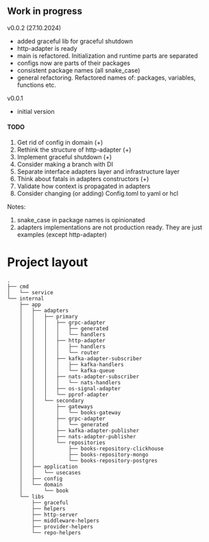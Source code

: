 ## Work in progress

v0.0.2 (27.10.2024)
* added graceful lib for graceful shutdown
* http-adapter is ready
* main is refactored. Initialization and runtime parts are separated
* configs now are parts of their packages
* consistent package names (all snake_case)
* general refactoring. Refactored names of: packages, variables, functions etc.



v0.0.1
* initial version

#### TODO
1. Get rid of config in domain (+)
2. Rethink the structure of http-adapter (+)
3. Implement graceful shutdown (+)
4. Consider making a branch with DI
5. Separate interface adapters layer and infrastructure layer
6. Think about fatals in adapters constructors (+)
7. Validate how context is propagated in adapters
8. Consider changing (or adding) Config.toml to yaml or hcl


Notes:
1. snake_case in package names is opinionated
2. adapters implementations are not production ready. They are just examples (except http-adapter)

# Project layout
```
.
├── cmd
│   └── service
└── internal
    ├── app
    │   ├── adapters
    │   │   ├── primary
    │   │   │   ├── grpc-adapter
    │   │   │   │   ├── generated
    │   │   │   │   └── handlers
    │   │   │   ├── http-adapter
    │   │   │   │   ├── handlers
    │   │   │   │   └── router
    │   │   │   ├── kafka-adapter-subscriber
    │   │   │   │   ├── kafka-handlers
    │   │   │   │   └── kafka-queue
    │   │   │   ├── nats-adapter-subscriber
    │   │   │   │   └── nats-handlers
    │   │   │   ├── os-signal-adapter
    │   │   │   └── pprof-adapter
    │   │   └── secondary
    │   │       ├── gateways
    │   │       │   └── books-gateway
    │   │       ├── grpc-adapter
    │   │       │   └── generated
    │   │       ├── kafka-adapter-publisher
    │   │       ├── nats-adapter-publisher
    │   │       └── repositories
    │   │           ├── books-repository-clickhouse
    │   │           ├── books-repository-mongo
    │   │           └── books-repository-postgres
    │   ├── application
    │   │   └── usecases
    │   ├── config
    │   └── domain
    │       └── book
    └── libs
        ├── graceful
        ├── helpers
        ├── http-server
        ├── middleware-helpers
        ├── provider-helpers
        └── repo-helpers


```
